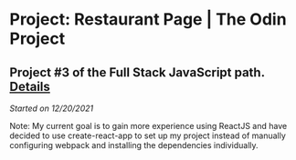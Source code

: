 # Project: Restaurant Page | The Odin Project

## Project #3 of the Full Stack JavaScript path. [Details](https://www.theodinproject.com/paths/full-stack-javascript/courses/javascript/lessons/restaurant-page)

*Started on 12/20/2021*

Note: My current goal is to gain more experience using ReactJS and have decided to use create-react-app to set up my project instead of manually configuring webpack and installing the dependencies individually. 